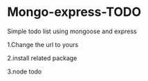 # Mongo-express-TODO
Simple todo list using mongoose and express


1.Change the url to yours

2.install related package

3.node todo
